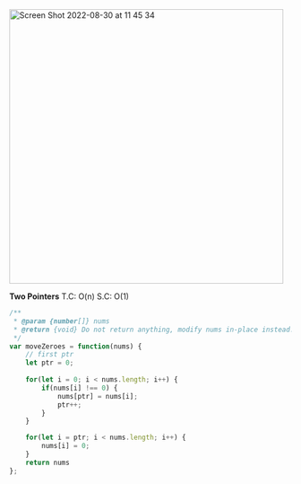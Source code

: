 
<img width="489" alt="Screen Shot 2022-08-30 at 11 45 34" src="https://user-images.githubusercontent.com/37787994/187518003-f9b5f3c2-fad5-416c-b146-2a0b0eb1d0a5.png">


**Two Pointers** T.C: O(n) S.C: O(1)

```js
/**
 * @param {number[]} nums
 * @return {void} Do not return anything, modify nums in-place instead.
 */
var moveZeroes = function(nums) {
    // first ptr
    let ptr = 0;
    
    for(let i = 0; i < nums.length; i++) {
        if(nums[i] !== 0) {
            nums[ptr] = nums[i];
            ptr++;
        } 
    }

    for(let i = ptr; i < nums.length; i++) {
        nums[i] = 0;
    }
    return nums
};
```
